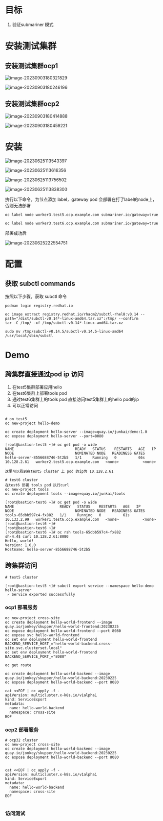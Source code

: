 

# 目标

1. 验证submariner 模式



# 安装测试集群

## 安装测试集群ocp1

![image-20230903180321829](./submariner.assets/image-20230903180321829.png)





![image-20230903180246196](./submariner.assets/image-20230903180246196.png)







## 安装测试集群ocp2





![image-20230903180414888](./submariner.assets/image-20230903180414888.png)



![image-20230903180459221](./submariner.assets/image-20230903180459221.png)







# 安装





![image-20230625113543397](./submariner.assets/image-20230625113543397.png)



![image-20230625113616356](./submariner.assets/image-20230625113616356.png)



![image-20230625113756502](./submariner.assets/image-20230625113756502.png)



![image-20230625113838300](./submariner.assets/image-20230625113838300.png)



执行以下命令，为节点添加 label，gateway pod 会部署在打了label的node上，否则无法部署

```
oc label node worker3.test5.ocp.example.com submariner.io/gateway=true

oc label node worker3.test6.ocp.example.com submariner.io/gateway=true
```

部署成功后

![image-20230625222554751](./submariner.assets/image-20230625222554751.png)



# 配置



## 获取 subctl commands 

按照以下步骤，获取 subctl 命令

```
podman login registry.redhat.io

oc image extract registry.redhat.io/rhacm2/subctl-rhel8:v0.14 --path="/dist/subctl-v0.14*-linux-amd64.tar.xz":/tmp/ --confirm
tar -C /tmp/ -xf /tmp/subctl-v0.14*-linux-amd64.tar.xz

sudo mv /tmp/subctl-v0.14.5/subctl-v0.14.5-linux-amd64 /usr/local/sbin/subctl
```



# Demo

##  跨集群直接通过pod ip 访问

1. 在test5集群部署应用hello
2. 在test6集群上部署tools pod
3. 通过test6集群上的tools pod 直接访问test5集群上的hello pod的ip
4. 可以正常访问

```

# on test5
oc new-project hello-demo

oc create deployment hello-server --image=quay.io/junkai/demo:1.0
oc expose deployment hello-server --port=8080

[root@bastion-test5 ~]# oc get pod -o wide
NAME                            READY   STATUS    RESTARTS   AGE   IP            NODE                            NOMINATED NODE   READINESS GATES
hello-server-8556688746-5t2b5   1/1     Running   0          66s   10.128.2.61   worker2.test5.ocp.example.com   <none>           <none>

这里可以看到在test5 cluster 上 pod 的ip为 10.128.2.61

# test6 cluster
在test6 部署 tools pod 执行curl 
oc new-project tools
oc create deployment tools --image=quay.io/junkai/tools

[root@bastion-test6 ~]# oc get pod -o wide
NAME                     READY   STATUS    RESTARTS   AGE   IP            NODE                            NOMINATED NODE   READINESS GATES
tools-65dbb597c4-fx882   1/1     Running   0          61s   10.133.2.99   worker1.test6.ocp.example.com   <none>           <none>
[root@bastion-test6 ~]#
[root@bastion-test6 ~]#
[root@bastion-test6 ~]# oc rsh tools-65dbb597c4-fx882
sh-4.4$ curl 10.128.2.61:8080
Hello, world!
Version: 1.0.0
Hostname: hello-server-8556688746-5t2b5

```





## 跨集群访问



```
# test5 cluster 

[root@bastion-test5 ~]# subctl export service --namespace hello-demo hello-server
 ✓ Service exported successfully
```



### ocp1 部署服务

```
oc new-project cross-site
oc create deployment hello-world-frontend --image quay.io/jonkey/skupper/hello-world-frontend:20230225 
oc expose deployment hello-world-frontend --port 8080 
oc expose svc hello-world-frontend
oc set env deployment hello-world-frontend BACKEND_SERVICE_HOST_="hello-world-backend.cross-site.svc.clusterset.local"
oc set env deployment hello-world-frontend BACKEND_SERVICE_PORT_="8080"

oc get route 

oc create deployment hello-world-backend --image quay.io/jonkey/skupper/hello-world-backend:20230225 
oc expose deployment hello-world-backend --port 8080 

cat <<EOF | oc apply -f -
apiVersion: multicluster.x-k8s.io/v1alpha1
kind: ServiceExport
metadata:
  name: hello-world-backend
  namespace: cross-site
EOF

```



### ocp2 部署服务



```
# ocp32 cluster 
oc new-project cross-site
oc create deployment hello-world-backend --image quay.io/jonkey/skupper/hello-world-backend:20230225 
oc expose deployment hello-world-backend --port 8080 


cat <<EOF | oc apply -f -
apiVersion: multicluster.x-k8s.io/v1alpha1
kind: ServiceExport
metadata:
  name: hello-world-backend
  namespace: cross-site
EOF


```



### 访问测试



